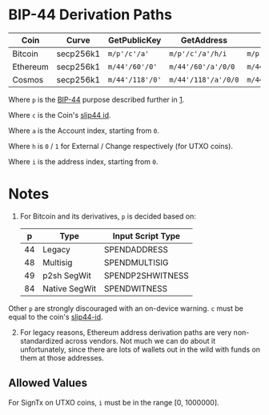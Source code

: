 # BIP-44 Derivation Paths

| Coin              | Curve            | GetPublicKey           | GetAddress         | SignTx             | Derivation    | Note           |
|-------------------|------------------|------------------------|--------------------|--------------------|---------------|----------------|
| Bitcoin           | secp256k1        | `m/p'/c'/a'`           | `m/p'/c'/a'/h/i`   | `m/p'/c'/a'/h/i`   | BIP-32        | [1](#Bitcoin)  |
| Ethereum          | secp256k1        | `m/44'/60'/0'`         | `m/44'/60'/a'/0/0` | `m/44'/60'/a'/0/0` | BIP-32        | [2](#Ethereum) |
| Cosmos            | secp256k1        | `m/44'/118'/0'`        | `m/44'/118'/a'/0/0`| `m/44'/118'/a'/0/0`| BIP-32        | -              |

Where `p` is the [BIP-44](https://github.com/bitcoin/bips/blob/master/bip-0044.mediawiki) purpose described further in [1](#Bitcoin).

Where `c` is the Coin's [slip44 id](https://github.com/satoshilabs/slips/blob/master/slip-0044.md).

Where `a` is the Account index, starting from `0`.

Where `h` is `0` / `1` for External / Change respectively (for UTXO coins).

Where `i` is the address index, starting from `0`.

# Notes

1. <a name="Bitcoin"></a> For Bitcoin and its derivatives, `p` is decided based on:

    | p    | Type          | Input Script Type    |
    |------|---------------|----------------------|
    |   44 | Legacy        | SPENDADDRESS         |
    |   48 | Multisig      | SPENDMULTISIG        |
    |   49 | p2sh SegWit   | SPENDP2SHWITNESS     |
    |   84 | Native SegWit | SPENDWITNESS         |

Other `p` are strongly discouraged with an on-device warning. `c` must be equal
to the coin's [slip44-id](https://github.com/satoshilabs/slips/blob/master/slip-0044.md).

2. <a name="Ethereum"></a> For legacy reasons, Ethereum address derivation
paths are very non-standardized across vendors. Not much we can do about it
unfortunately, since there are lots of wallets out in the wild with funds on
them at those addresses.

## Allowed Values

For SignTx on UTXO coins, `i` must be in the range \[0, 1000000].
